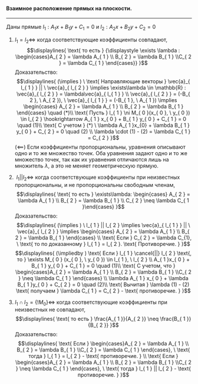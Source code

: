 #### Взаимное расположение прямых на плоскости.
---
Даны прямые ${l_{ 1 }: A_{ 1 }x + B_{ 1 }y + C_{ 1 } = 0}$ и ${l_{ 2 }: A_{ 2 }x + B_{ 2 }y + C_{ 2 } = 0}$
 1. ${\displaystyle l_{ 1 } = l_{ 2 } \iff}$ когда соответствующие коэффициенты совпадают, 
$$\displaylines{
\text{ то есть }  {\displaystyle \exists \lambda : \begin{cases}A_{ 2 } = \lambda A_{ 1 }  \\ B_{ 2 } = \lambda B_{ 1 }  \\C_{ 2 } = \lambda C_{ 1 } \end{cases}}
}$$
Доказательство:
$$\displaylines{
(\implies ) \ \text{ Направляющие векторы } \vec{a}_{ l_{ 1 } } || \  \vec{a}_{ l_{ 2 } } \implies  \exists\lambda \in  \mathbb{R} : \vec{a}_{ l_{ 2 } } = \lambda\vec{a}_{ l_{ 1 } } \\
\vec{a}_{ l_{ 2 } } = (-B_{ 2 }, \  A_{ 2 }), \  \vec{a}_{ l_{ 1 } } = (-B_{ 1 }, \  A_{ 1 }) \implies  \begin{cases}
A_{ 2 } = \lambda A_{ 1 } \\ 
B_{ 2 } = \lambda B_{ 1 }
\end{cases}  \quad (*)\\
\text{ Пусть } l_{ 1 } \ni M_{ 0 }(x_{ 0 }, \  y_{ 0 }) \in l_{ 2 }  \hookrightarrow A_{ 1 } x_{ 0 } + B_{ 1 } y_{ 0 } + C_{ 1 } = 0   \quad (1)\\
\text{ С учетом } (*) \ \lambda A_{ 1 }x_{0} + \lambda B_{ 1 } y_{ 0 } + C_{ 2 } = 0  \quad (2) \\
\lambda \cdot (1) - (2) = \lambda C_{ 1 } = C_{ 2 }
}$$
${\displaystyle (\impliedby)}$ Если коэффициенты пропорциональны, уравнения описывают одно и то же множество точек. Оба уравнения задают одно и то же множество точек, так как их уравнения отличаются лишь на множитель $\lambda$, а это не меняет геометрическую прямую.

 2. $\ l_{ 1 } || l_{ 2 } \iff$  когда соответствующие коэффициенты при неизвестных пропорциональны, и не пропорциональны свободным членам,
$$\displaylines{
\text{ то есть } \exists\lambda: \begin{cases} A_{ 2 } = \lambda A_{ 1 }  \\ B_{ 2 } = \lambda B_{ 1 }  \\ C_{ 2 } \neq \lambda C_{ 1 }\end{cases}
}$$
 Доказательство:
 $$\displaylines{
(\implies ) \ l_{ 1 } || l_{ 2 } \implies   \vec{a}_{ l_{ 1 } } || \ \vec{a}_{ l_{ 2 } } \implies  \begin{cases}
A_{ 2 } = \lambda A_{ 1 } \\ 
B_{ 2 } = \lambda B_{ 1 }
\end{cases} \\
\text{ Если } C_{ 2 } = \lambda C_{1}, \  \text{ то по доказанному } l_{ 1 } = l_{ 2 }. \text{ Противоречие. }
}$$
$$\displaylines{
(\impliedby ) \text{ Если } l_{ 1 } \cancel{||} l_{ 2 } \text{, то } \exists M_{ 0 } (x_{ 0 }, \  y_{ 0 }) \in l_{ 1 }, \  l_{ 2 } \\
A_{ 1 }x_{ 0 } + B_{ 1 } y_{ 0 } + C_{ 1 } = 0  \quad (1)\\
\text{ С учетом, что } \begin{cases}A_{ 2 } = \lambda A_{ 1 }  \\ B_{ 2 } = \lambda B_{ 1 }  \\C_{ 2 } \neq  \lambda C_{ 1 } \end{cases} \\
\lambda A_{ 1 } x_{ 0 } + \lambda B_{ 1 }y_{ 0 } + C_{ 2 } = 0  \quad (2)\\
\text{ Вычитая } \lambda (1) - (2) \text{ получаем } \lambda C_{ 1 } = C_{ 2 } - \text{ противоречие. }
}$$
 3. $l_{ 1 } \cap l_{ 2 } = \{ !M_{ 0 } \} \iff$ когда соответствующие коэффициенты при неизвестных не совпадают,
$$\displaylines{
\text{ то есть } \frac{A_{ 1 }}{A_{ 2 }} \neq  \frac{B_{ 1 }}{B_{ 2 }} 
}$$
Доказательство:
$$\displaylines{
\text{ Если } \begin{cases}A_{ 2 } = \lambda A_{ 1 }  \\ B_{ 2 } = \lambda B_{ 1 }  \\C_{ 2 } = \lambda C_{ 1 } \end{cases}, \   \text{ тогда } l_{ 1 } = l_{ 2 } - \text{ противоречие. } \\
\text{ Если } \begin{cases}A_{ 2 } = \lambda A_{ 1 }  \\ B_{ 2 } = \lambda B_{ 1 }  \\C_{ 2 } \neq  \lambda C_{ 1 } \end{cases}, \   \text{ тогда } l_{ 1 } || l_{ 2 } - \text{ противоречие. } 
}$$

 